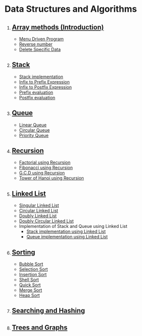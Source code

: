 # Data Structures and Algorithms

1. ## [Array methods (Introduction)](/3rd_Semester/DSA/1_Array_methods)

   - [Menu Driven Program](/3rd_Semester/DSA/1_Array_methods/menuDrive.cpp)
   - [Reverse number](/3rd_Semester/DSA/1_Array_methods/reverse.cpp)
   - [Delete Specific Data](/3rd_Semester/DSA/1_Array_methods/deleteSpecificData.cpp)

2. ## [Stack](/3rd_Semester/DSA/2_Stack/stack.cpp)

   - [Stack implementation](/3rd_Semester/DSA/2_Stack/stack.cpp)
   - [Infix to Prefix Expression](/3rd_Semester/DSA/2_Stack/infix_to_prefix_expression.cpp)
   - [Infix to Postfix Expression](/3rd_Semester/DSA/2_Stack/infix_to_postfix_expression.cpp)
   - [Prefix evaluation](/3rd_Semester/DSA/2_Stack/prefix_evaluation.cpp)
   - [Postfix evaluation](/3rd_Semester/DSA/2_Stack/postfix_evaluation.cpp)

3. ## [Queue](/3rd_Semester/DSA/3_Queue)

   - [Linear Queue](/3rd_Semester/DSA/3_Queue/linearQueue.cpp)
   - [Circular Queue](/3rd_Semester/DSA/3_Queue/circularQueue.cpp)
   - [Priority Queue](/3rd_Semester/DSA/3_Queue/priorityQueue.cpp)

4. ## [Recursion](/3rd_Semester/DSA/4_Recursion)

   - [Factorial using Recursion](/3rd_Semester/DSA/4_Recursion/factorial.cpp)
   - [Fibonacci using Recursion](/3rd_Semester/DSA/4_Recursion/fibonacci.cpp)
   - [G.C.D using Recursion](/3rd_Semester/DSA/4_Recursion/gcd.cpp)
   - [Tower of Hanoi using Recursion](/3rd_Semester/DSA/4_Recursion/towerOfHanoi.cpp)

5. ## [Linked List](/3rd_Semester/DSA/5_Linked_list)

   - [Singular Linked List](/3rd_Semester/DSA/5_Linked_list/singlyLinkedList.cpp)
   - [Circular Linked List](/3rd_Semester/DSA/5_Linked_list/circularLinkedList.cpp)
   - [Doubly Linked List](/3rd_Semester/DSA/5_Linked_list/doublyLinkedList.cpp)
   - [Doubly Circular Linked List](/3rd_Semester/DSA/5_Linked_list/doublyCircularLinkedList.cpp)
   - Implementation of Stack and Queue using Linked List
     - [Stack implementation using Linked List](/3rd_Semester/DSA/5_Linked_list/stackUsingLinkedList.cpp)
     - [Queue implementation using Linked List](/3rd_Semester/DSA/5_Linked_list/queueUsingLinkedList.cpp)

6. ## [Sorting](/3rd_Semester/DSA/6_Sorting)

   - [Bubble Sort](/3rd_Semester/DSA/6_Sorting/bubble_sort.cpp)
   - [Selection Sort](/3rd_Semester/DSA/6_Sorting/selection_sort.cpp)
   - [Insertion Sort](/3rd_Semester/DSA/6_Sorting/insertion_sort.cpp)
   - [Shell Sort](/3rd_Semester/DSA/6_Sorting/shell_sort.cpp)
   - [Quick Sort](/3rd_Semester/DSA/6_Sorting/quick_sort.cpp)
   - [Merge Sort](/3rd_Semester/DSA/6_Sorting/merge_sort.cpp)
   - [Heap Sort](/3rd_Semester/DSA/6_Sorting/heap_sort.cpp)

7. ## [Searching and Hashing](/3rd_Semester/DSA/7_Searching_and_Hashing)

8. ## [Trees and Graphs](/3rd_Semester/DSA/8_Trees_and_Graphs)
